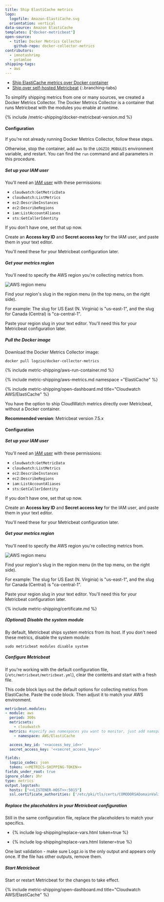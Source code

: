 ```yaml
---
title: Ship ElastiCache metrics
logo:
  logofile: Amazon-ElastiCache.svg
  orientation: vertical
data-source: Amazon ElastiCache
templates: ["docker-metricbeat"]
open-source:
  - title: Docker Metrics Collector
    github-repo: docker-collector-metrics
contributors:
  - imnotashrimp
  - yotamloe
shipping-tags:
  - aws
---
```


<!-- tabContainer:start -->
<div class="branching-container">

* [Ship ElastiCache metrics over Docker container](#ElastiCache-docker)
* [Ship over self-hosted Metricbeat](#ElastiCache-vanilla)
{:.branching-tabs}


<!-- tab:start -->
<div id="ElastiCache-docker">

To simplify shipping metrics from one or many sources,
we created a Docker Metrics Collector. The
Docker Metrics Collector is a container
that runs Metricbeat with the modules you enable at runtime.

{% include /metric-shipping/docker-metricbeat-version.md %}

#### Configuration

If you're not already running Docker Metrics Collector,
follow these steps.

Otherwise, stop the container, add
`aws`
to the `LOGZIO_MODULES` environment variable, and restart.
You can find the `run` command and all parameters
in this procedure.

<div class="tasklist">

##### Set up your IAM user

You'll need an [IAM user](https://console.aws.amazon.com/iam/home)
with these permissions:

* `cloudwatch:GetMetricData`
* `cloudwatch:ListMetrics`
* `ec2:DescribeInstances`
* `ec2:DescribeRegions`
* `iam:ListAccountAliases`
* `sts:GetCallerIdentity`

If you don't have one, set that up now.

Create an **Access key ID** and **Secret access key** for the IAM user,
and paste them in your text editor.

You'll need these for your Metricbeat configuration later.

##### Get your metrics region

You'll need to specify the AWS region you're collecting metrics from.

![AWS region menu](https://dytvr9ot2sszz.cloudfront.net/logz-docs/aws/region-menu.png)

Find your region's slug in the region menu
(in the top menu, on the right side).

For example:
The slug for US East (N. Virginia)
is "us-east-1",
and the slug for Canada (Central) is "ca-central-1".

Paste your region slug in your text editor.
You'll need this for your Metricbeat configuration later.

##### Pull the Docker image

Download the Docker Metrics Collector image:

```shell
docker pull logzio/docker-collector-metrics
```


{% include metric-shipping/aws-run-container.md %}

{% include metric-shipping/aws-metrics.md namespace ="ElastiCache" %}

{% include metric-shipping/open-dashboard.md title="Cloudwatch AWS/ElastiCache" %}

</div>
</div>
<!-- tab:end -->

<!-- tab:start -->
<div id="ElastiCache-vanilla">

You have the option to ship CloudWatch metrics directly over Metricbeat, without a Docker container.

**Recommended version**: Metricbeat version 7.5.x

#### Configuration

<div class="tasklist">

##### Set up your IAM user

You'll need an [IAM user](https://console.aws.amazon.com/iam/home)
with these permissions:

* `cloudwatch:GetMetricData`
* `cloudwatch:ListMetrics`
* `ec2:DescribeInstances`
* `ec2:DescribeRegions`
* `iam:ListAccountAliases`
* `sts:GetCallerIdentity`

If you don't have one, set that up now.

Create an **Access key ID** and **Secret access key** for the IAM user,
and paste them in your text editor.

You'll need these for your Metricbeat configuration later.

##### Get your metrics region

You'll need to specify the AWS region you're collecting metrics from.

![AWS region menu](https://dytvr9ot2sszz.cloudfront.net/logz-docs/aws/region-menu.png)

Find your region's slug in the region menu
(in the top menu, on the right side).

For example:
The slug for US East (N. Virginia)
is "us-east-1",
and the slug for Canada (Central) is "ca-central-1".

Paste your region slug in your text editor.
You'll need this for your Metricbeat configuration later.

{% include metric-shipping/certificate.md %}

##### _(Optional)_ Disable the system module

By default, Metricbeat ships system metrics from its host.
If you don't need these metrics,
disable the system module:

```shell
sudo metricbeat modules disable system
```

##### Configure Metricbeat

If you're working with the default configuration file,
(`/etc/metricbeat/metricbeat.yml`), clear the contents and start with a fresh file.

This code block lays out the default options
for collecting metrics from ElastiCache.
Paste the code block.
Then adjust it to match your AWS environment.

```yml
metricbeat.modules:
- module: aws
  period: 300s
  metricsets:
    - cloudwatch
  metrics: #specify aws namespaces you want to monitor, just add namspaces from AWS list
    - namespace: AWS/ElastiCache

  access_key_id: '<<access_key_id>>'
  secret_access_key: '<<secret_access_key>>'

fields:
  logzio_codec: json
  token: <<METRICS-SHIPPING-TOKEN>>
fields_under_root: true
ignore_older: 3hr
type: metrics
output.logstash:
  hosts: ["<<LISTENER-HOST>>:5015"]
  ssl.certificate_authorities: ['/etc/pki/tls/certs/COMODORSADomainValidationSecureServerCA.crt']
```

##### Replace the placeholders in your Metricbeat configuration

Still in the same configuration file, replace the placeholders to match your specifics.

* {% include log-shipping/replace-vars.html token=true %}

* {% include log-shipping/replace-vars.html listener=true %}


One last validation - make sure Logz.io is the only output and appears only once.
If the file has other outputs, remove them.


##### Start Metricbeat

Start or restart Metricbeat for the changes to take effect.


{% include metric-shipping/open-dashboard.md title="Cloudwatch AWS/ElastiCache" %}

</div>
<!-- tab:end -->


</div>